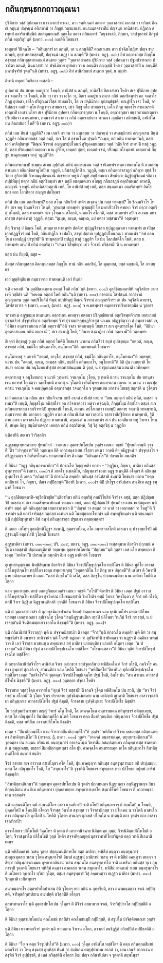 <h1>กถินกฺขนฺธกกถาวณฺณนา</h1>
<p>   ปุริมิกาย วสฺสํ อุปคนฺตฺวา ยาว มหาปวารณา, ตาว รตฺติเจฺฉทํ อกตฺวา วุตฺถวสฺสานํ  เอกสฺส วา ทฺวินฺนํ ติณฺณํ จตุนฺนํ ปญฺจนฺนํ อติเรกานํ วา ภิกฺขูนํ  วกฺขมานานํ อนามนฺตจาราทีนํ ปญฺจนฺนํ อานิสํสานํ ปฎิลาภ สเพฺพสํ อคาริกาทิมุนีนํ สกลคุณคเณหิ อุตฺตโม ภควา กถินตฺถารํ ‘‘อนุชานามิ, ภิกฺขเว, วสฺสํวุตฺถานํ ภิกฺขูนํ กถินํ อตฺถริตุ’’นฺติ (มหาว. ๓๐๖)  กเถสีติ โยชนาฯ</p>


<p>เอตฺถายํ วินิจฺฉโย – ‘‘กถินตฺถารํ เก ลภนฺติ, เก น ลภนฺตีติ? คณนวเสน ตาว ปจฺฉิมโกฎิยา ปญฺจ ชนา ลภนฺติ, อุทฺธํ สตสหสฺสมฺปิ, ปญฺจนฺนํ เหฎฺฐา น ลภนฺตี’’ติ (มหาว. อฎฺฐ. ๓๐๖) อิทํ  อตฺถารกสฺส ภิกฺขุโน สงฺฆสฺส กถินทุสฺสทานกมฺมํ สนฺธาย วุตฺตํฯ ‘‘วุตฺถวสฺสวเสน ปุริมิกาย วสฺสํ อุปคนฺตฺวา ปฐมปวารณาย ปวาริตา ลภนฺติ, ฉินฺนวสฺสา วา ปจฺฉิมิกาย อุปคตา วา น ลภนฺติฯ อญฺญสฺมิํ วิหาเร วุตฺถวสฺสาปิ น ลภนฺตีติ มหาปจฺจริยํ วุตฺต’’นฺติ (มหาว. อฎฺฐ. ๓๐๖) อิทํ  อานิสํสลาภํ สนฺธาย วุตฺตํ, น กมฺมํฯ</p>


<p>อิทานิ ตทุภยํ วิภชิตฺวา ทเสฺสติ –</p>

 อุปคตานํ ปน สเพฺพ คณปูรกา โหนฺติ, อานิสํสํ น ลภนฺติ, อานิสํโส อิตเรสํเยว โหติฯ สเจ ปุริมิกาย อุปคตา จตฺตาโร วา โหนฺติ, ตโย วา เทฺว วา เอโก วา, อิตเร คณปูรเก กตฺวา กถินํ อตฺถริตพฺพํฯ อถ จตฺตาโร ภิกฺขู อุปคตา, เอโก ปริปุณฺณวโสฺส สามเณโร, โส เจ ปจฺฉิมิกาย อุปสมฺปชฺชติ, คณปูรโก เจว โหติ, อานิสํสญฺจ ลภติ ฯ ตโย ภิกฺขู เทฺว สามเณรา, เทฺว ภิกฺขู ตโย สามเณรา, เอโก ภิกฺขุ จตฺตาโร สามเณราติ เอตฺถาปิ เอเสว นโยฯ สเจ ปุริมิกาย อุปคตา กถินตฺถารกุสลา น โหนฺติ, อตฺถารกุสลา ขนฺธกภาณกเตฺถรา ปริเยสิตฺวา อาเนตพฺพา, กมฺมวาจํ สาเวตฺวา กถินํ อตฺถราเปตฺวา ทานญฺจ ภุญฺชิตฺวา คมิสฺสนฺติ, อานิสํโส ปน อิตเรสํเยว โหตี’’ติ (มหาว. อฎฺฐ. ๓๐๖)ฯ</p>


<p>กถินํ เกน ทินฺนํ วฎฺฎตีติ? เยน เกนจิ เทเวน วา มนุเสฺสน วา ปญฺจนฺนํ วา สหธมฺมิกานํ อญฺญตเรน ทินฺนํ วฎฺฎติฯ กถินทายกสฺส วตฺตํ อตฺถิ, สเจ โส ตํ อชานโนฺต ปุจฺฉติ ‘‘ภเนฺต, กถํ กถินํ ทาตพฺพ’’นฺติ, ตสฺส เอวํ อาจิกฺขิตพฺพํ ‘‘ติณฺณํ จีวรานํ อญฺญตรปฺปโหนกํ สูริยุคฺคมนสมเย วตฺถํ ‘กถินจีวรํ เทมา’ติ ทาตุํ วฎฺฎติ, ตสฺส ปริกมฺมตฺถํ เอตฺตกา นาม สูจิโย, เอตฺตกํ สุตฺตํ, เอตฺตกํ รชนํ, ปริกมฺมํ กโรนฺตานํ เอตฺตกานํ ภิกฺขูนํ ยาคุภตฺตญฺจ ทาตุํ วฎฺฎตี’’ติฯ</p>


<p>กถินตฺถารเกนาปิ ธเมฺมน สเมน อุปฺปนฺนํ กถินํ อตฺถรเนฺตน วตฺตํ ชานิตพฺพํฯ ตนฺตวายเคหโต หิ อาภตสนฺตาเนเนว ขลิมกฺขิตสาฎโกปิ น วฎฺฎติ, มลีนสาฎโกปิ น วฎฺฎติ, ตสฺมา กถินตฺถารสาฎกํ ลภิตฺวา สุทฺธํ โธวิตฺวา สูจิอาทีนิ จีวรกมฺมูปกรณานิ สเชฺชตฺวา พหูหิ ภิกฺขูหิ สทฺธิํ ตทเหว สิพฺพิตฺวา นิฎฺฐิตสูจิกมฺมํ รชิตฺวา กปฺปพินฺทุํ ทตฺวา กถินํ อตฺถริตพฺพํฯ สเจ ตสฺมิํ อนตฺถเตเยว อโญฺญ กถินสาฎกํ อตฺถริตพฺพกํ อาหรติ, อญฺญานิ จ พหูนิ กถินานิสํสวตฺถานิ เทติ, โย  อานิสํสํ พหุํ เทติ, ตสฺส สนฺตเกเนว อตฺถริตพฺพํฯ อิตโร ยถา ตถา โอวทิตฺวา สญฺญาเปตโพฺพฯ</p>


<p>กถินํ ปน เกน อตฺถริตพฺพํ? ยสฺส สโงฺฆ กถินจีวรํ เทติฯ สเงฺฆน ปน กสฺส ทาตพฺพํ? โย ชิณฺณจีวโร โหติฯ สเจ พหู ชิณฺณจีวรา โหนฺติ, วุฑฺฒสฺส ทาตพฺพํฯ วุเฑฺฒสุปิ โย มหาปริวาโร ตทเหว จีวรํ กตฺวา อตฺถริตุํ สโกฺกติ, ตสฺส ทาตพฺพํฯ สเจ วุโฑฺฒ  น สโกฺกติ, นวกตโร สโกฺกติ, ตสฺส ทาตพฺพํฯ อปิ จ สเงฺฆน มหาเถรสฺส สงฺคหํ กาตุํ วฎฺฎติ, ตสฺมา ‘‘ตุเมฺห, ภเนฺต, คณฺหถ, มยํ กตฺวา ทสฺสามา’’ติ วตฺตพฺพํฯ</p>


<p>ตีสุ จีวเรสุ ยํ ชิณฺณํ โหติ, ตทตฺถาย ทาตพฺพํฯ ปกติยา ทุปฎฺฎจีวรสฺส ทุปฎฺฎตฺถาเยว ทาตพฺพํฯ สเจปิสฺส เอกปฎฺฎจีวรํ ฆนํ โหติ, กถินสาฎโก จ เปลโว, สารุปฺปตฺถาย ทุปฎฺฎปฺปโหนกเมว ทาตพฺพํฯ ‘‘อหํ อลภโนฺต เอกปฎฺฎํ ปารุปามี’’ติ วทนฺตสฺสาปิ ทุปฎฺฎํ ทาตุํ วฎฺฎติฯ โย ปน โลภปกติโก โหติ, ตสฺส น ทาตพฺพํฯ เตนาปิ กถินํ อตฺถริตฺวา ‘‘ปจฺฉา วิสิพฺพิตฺวา เทฺว จีวรานิ กริสฺสามี’’ติ น คเหตพฺพํฯ</p>


<p>ยสฺส ปน ทิยฺยติ, ตสฺส –</p>

</p>

 อิมสฺส กถินทุสฺสสฺส อิตฺถนฺนามสฺส ภิกฺขุโน ทานํ กถินํ อตฺถริตุํ, โส ตุณฺหสฺส, ยสฺส นกฺขมติ, โส ภาเสยฺยฯ</p>

</p>


<p>เอวํ ญตฺติทุติยาย กมฺมวาจาย ทาตพฺพนฺติ เอวํ ทินฺนํฯ</p>


<p> นฺติ  อาคเตหิ ‘‘น อุลฺลิขิตมเตฺตน อตฺถตํ โหติ กถิน’’นฺติ (มหาว. ๓๐๘) อุลฺลิขิตมตฺตาทีหิ จตุวีสติยา อากาเรหิ วชฺชิตํฯ นฺติ ‘‘อหเตน อตฺถตํ โหติ กถิน’’นฺติ (มหาว. ๓๐๙)   อาคตานํ โสฬสนฺนํ อาการานํ อญฺญตเรน ยุตฺตํ กตปริโยสิตํ ทินฺนํ กปฺปพินฺทุํ ติณฺณํ จีวรานํ อญฺญตรจีวรํฯ เต ปน จตุวีสติ อาการา, โสฬสาการา จ  (มหาว. ๓๐๘),  (มหาว. อฎฺฐ. ๓๐๘) จ คเหตพฺพาฯ คนฺถคารวปริหารตฺถมิธ น วุตฺตาฯ</p>


<p> วกฺขมาเน อฎฺฐธเมฺม ชานเนฺตน อตฺถรเกน  คเหตฺวา  อตฺตนา ปริภุญฺชิยมานํ อตฺถริตพฺพจีวเรน เอกนามกํ ปุราณจีวรํ  ปจฺจุทฺธริตฺวา  อตฺถริตพฺพํ จีวรํ  ปุราณปจฺจุทฺธฎจีวรสฺส นาเมน อธิฎฺฐหิตฺวาว ตํ อนฺตรวาสกํ เจ, ‘‘อิมินา อนฺตรวาสเกน กถินํ อตฺถรามิ’’อิติ วจสา วตฺตพฺพนฺติ โยชนาฯ สเจ อุตฺตราสโงฺค โหติ, ‘‘อิมินา อุตฺตราสเงฺคน กถินํ อตฺถรามิ’’, สเจ สงฺฆาฎิ โหติ, ‘‘อิมาย สงฺฆาฎิยา กถินํ อตฺถรามี’’ติ วตฺตพฺพํฯ</p>


<p> อิเจฺจวํ  ติกฺขตฺตุํ วุเตฺต กถินํ อตฺถตํ โหตีติ โยชนาฯ  นวเกน กถินจีวรํ  สงฺฆํ อุปสงฺกมฺม ‘‘อตฺถตํ, ภเนฺต, สงฺฆสฺส กถินํ, ธมฺมิโก กถินตฺถาโร, อนุโมทถ’’อิติ วตฺตพฺพนฺติ โยชนาฯ</p>


<p> อนุโมทเกสุ จ เถเรหิ ‘‘อตฺถตํ, อาวุโส, สงฺฆสฺส กถินํ, ธมฺมิโก กถินตฺถาโร, อนุโมทามา’’ติ วตฺตพฺพํ, นเวน ปน ‘‘อตฺถตํ, ภเนฺต, สงฺฆสฺส กถินํ, ธมฺมิโก กถินตฺถาโร, อนุโมทามี’’ติ อิติ ปุน  กเถยฺยาติ โยชนาฯ คาถาย ปน อนุโมทนปาฐสฺส อตฺถทสฺสนมุเขน ติ วุตฺตํ, น ปาฐกฺกมทสฺสนวเสนาติ เวทิตพฺพํฯ</p>


<p>อตฺถารเกสุ จ อนุโมทเกสุ จ นเวหิ วุฑฺฒานํ วจนกฺกโม วุโตฺต, วุเฑฺฒหิ นวานํ วจนกฺกโม ปน ตทนุสาเรน ยถารหํ โยเชตฺวา วตฺตโพฺพติ คาถาสุ น วุโตฺตติ เวทิตโพฺพฯ อตฺถารเกน เถเรน วา นเวน วา คณปุคฺคลานํ วจนกฺกโม จ คณปุคฺคเลหิ อตฺถารกสฺส วจนกฺกโม จ วุตฺตนเยน ยถารหํ โยเชตุํ สกฺกาติ น วุโตฺตฯ</p>


<p>เอวํ อตฺถเต ปน กถิเน สเจ กถินจีวเรน สทฺธิํ อาภตํ อานิสํสํ ทายกา ‘‘เยน อมฺหากํ  กถินํ คหิตํ, ตเสฺสว จ เทมา’’ติ เทนฺติ, ภิกฺขุสโงฺฆ อนิสฺสโรฯ อถ อวิจาเรตฺวาว ทตฺวา คจฺฉนฺติ, ภิกฺขุสโงฺฆ อิสฺสโรฯ ตสฺมา สเจ กถินตฺถารกสฺส เสสจีวรานิปิ ทุพฺพลานิ โหนฺติ, สเงฺฆน อปโลเกตฺวา เตสมฺปิ อตฺถาย วตฺถานิ ทาตพฺพานิ, กมฺมวาจาย ปน เอกาเยว วฎฺฎติฯ อวเสเส  กถินานิสํเส พลววตฺถานิ วสฺสาวาสิกฐิติกาย ทาตพฺพานิ, ฐิติกาย อภาเว เถราสนโต ปฎฺฐาย ทาตพฺพานิ, ครุภณฺฑํ น ภาเชตพฺพํฯ สเจ ปน เอกสีมาย พหู วิหารา โหนฺติ, สเพฺพ ภิกฺขู สนฺนิปาเตตฺวา เอกตฺถ กถินํ อตฺถริตพฺพํ, วิสุํ วิสุํ อตฺถริตุํ น วฎฺฎติฯ</p>


<p> นฺติอาทีนิ สยเมว วิวริสฺสติฯ</p>


<p> อฎฺฐธมฺมุเทฺทสคาถาย ปุพฺพกิจฺจํ -วจเนเนว อุตฺตรปทโลเปน วุตฺตํฯ เตเนว วกฺขติ ‘‘ปุพฺพกิจฺจนฺติ วุจฺจตี’’ติฯ ‘‘ปจฺจุทฺธาร’’อิติ วตฺตเพฺพ อิติ คาถาพนฺธวเสน รโสฺสฯ เตเนว วกฺขติ ติฯ อธิฎฺฐหนํ ฯ ปจฺจุทฺธาโร จ อธิฎฺฐานญฺจ ฯ อิตรีตรโยเคน ทฺวนฺทสมาโสฯ ติ เอตฺถ ‘‘กถินตฺถาโร’’ติ ปกรณโต ลพฺภติฯ</p>


<p>ติ อิมินา ‘‘อฎฺฐ กถินุพฺภารมาติกา’’ติ ปกรณโต วิญฺญายติฯ ยถาห – ‘‘อฎฺฐิมา, ภิกฺขเว, มาติกา กถินสฺส อุพฺภารายา’’ติ (มหาว. ๓๑๐)ฯ ติ มาตโร ชเนตฺติโย, กถินุพฺภารํ เอตา อฎฺฐ ชเนนฺตีติ อโตฺถฯ ติ กถินสฺส อุทฺธาโรฯ ติ เอตฺถ ‘‘กถินสฺสา’’ติ ปกรณโต ลพฺภติฯ กถินสฺส อานิสํสาติ  ธมฺมาติ โยชนาฯ ยถาห ‘‘อตฺถตกถินานํ โว, ภิกฺขเว, ปญฺจ กปฺปิสฺสนฺตี’’ติอาทิ (มหาว. ๓๐๖)ฯ ติปิ ปาโฐฯ อานิสํเสน สห อิเม อฎฺฐ ธมฺมาติ โยชนาฯ</p>


<p> ‘‘น อุลฺลิขิตมตฺตาทิ-จตุวีสติวชฺชิต’’นฺติอาทินา กถินํ อตฺถริตุํ กตปริโยสิตํ จีวรํ เจ ลทฺธํ, ตตฺถ  ปฎิปชฺชนวิธิํ ทเสฺสตฺวา สเจ อกตสิพฺพนาทิกมฺมํ วตฺถเมว ลทฺธํ, ตตฺถ ปฎิปชฺชนวิธิํ ปุพฺพกิจฺจวเสน ทเสฺสตุมาห นฺติอาทิฯ ตตฺถ นฺติ กถินทุสฺสสฺส เสตภาวกรณํฯ ติ ‘‘ปญฺจกํ วา สตฺตกํ วา นวกํ วา เอกาทสกํ  วา โหตู’’ติ วิจารณํฯ นฺติ ยถาวิจาริตสฺส วตฺถสฺส เฉทนํฯ นฺติ โมฆสุตฺตกาโรปนํฯ นฺติ สพฺพสูจิกมฺมํฯ นฺติ รชนกมฺมํฯ นฺติ กปฺปพินฺทุทานํฯ  อิทํ สพฺพํ กถินตฺถารสฺส ปฐมเมว กตฺตพฺพตฺตาฯ</p>


<p> ติ เอตฺถ -สโทฺท ลุตฺตนิทฺทิโฎฺฐฯ สงฺฆาฎิ, อุตฺตราสโงฺค, อโถ อนฺตรวาสโกติ เอสเมว ตุ ปจฺจุทฺธาโรปิ อธิฎฺฐานมฺปิ อตฺถาโรปิ วุโตฺตติ โยชนาฯ</p>


<p> อฎฺฐมาติกา (มหาว. ๓๑๐-๓๑๑; ปริ. ๔๑๕; มหาว. อฎฺฐ. ๓๑๐-๓๑๑) ทเสฺสตุมาห ติอาทิฯ ปกฺกมนํ อโนฺต เอตสฺสาติ ปกฺกมนนฺติกาติ วตฺตเพฺพ อุตฺตรปทโลเปน ‘‘ปกฺกมน’’นฺติ วุตฺตํฯ เอส นโย สพฺพตฺถฯ ติ เอตฺถ ‘‘มาติกา’’ติ ปกรณโต ลพฺภติฯ อิมา อฎฺฐ มาติกาติ โยชนาฯ</p>


<p> อุเทฺทสานุกฺกเมน นิทฺทิสิตุมาห ติอาทิฯ ติ อิมินา จีวรปลิโพธุปเจฺฉโท ทสฺสิโตฯ ติ อิมินา ทุติโย อาวาสปลิโพธุปเจฺฉโท ทสฺสิโตฯ เอตฺถ สพฺพวาเกฺยสุ ‘‘อตฺถตกถิโน โย ภิกฺขุ สเจ ปกฺกมตี’’ติ เสโสฯ ติ วิหารสีมาย อติกฺกนฺตายฯ ติ เอตฺถ ‘‘ตสฺส ภิกฺขุโน’’ติ เสโส, ตสฺส ภิกฺขุโน ปกฺกมนนฺติกา นาม มาติกา โหตีติ อโตฺถฯ</p>


<p>   นาม วุตฺถวเสฺสน ลทฺธํ อกตสูจิกมฺมวตฺถํฯ เตเนว วกฺขติ ‘‘กโรตี’’ติอาทิฯ ติ อิมินา เอตฺถ ปฐมํ อาวาสปลิโพธุปเจฺฉโท ทสฺสิโตฯ สุขวิหรณํ ปโยชนมสฺสาติ  วิหาโรติฯ  ตสฺมิํ วิหาเร วิหรโนฺตว ตํ จีวรํ ยทิ กโรติ, ตสฺมิํ จีวเร นิฎฺฐิเต  นิฎฺฐานนฺติกาติ วุจฺจตีติ โยชนาฯ ติ อิมินา จีวรปลิโพธุปเจฺฉโท ทสฺสิโตฯ</p>


<p> นฺติ ตํ วุตฺถวสฺสาวาสํฯ ติ อุภยธุรนิเกฺขปวเสน จิตฺตปฺปวตฺตกฺขเณฯ  นาม ธุรนิเกฺขโปฯ เอตฺถ ปลิโพธทฺวยสฺส เอกกฺขเณเยว อุปเจฺฉโท   วุโตฺต ‘‘สนฺนิฎฺฐานนฺติเก เทฺวปิ ปลิโพธา ‘เนวิมํ จีวรํ กาเรสฺสํ, น ปเจฺจสฺส’นฺติ จินฺติตมเตฺตเยว เอกโต ฉิชฺชนฺตี’’ติ (มหาว. อฎฺฐ. ๓๑๑)ฯ</p>


<p> นฺติ กถินานิสํสํ จีวรวตฺถุํฯ นฺติ น ปจฺจาคมิสฺสามิฯ ติ เอตฺถ ‘‘จีวร’’นฺติ ปกรณโต ลพฺภติฯ นฺติ อิทํ วา สมฺพนฺธนียํฯ ติ อนาทเร สามิวจนํฯ นฺติ โจเรหิ หฎตฺตา วา อุปจิกาทีหิ ขาทิตตฺตา วา นฎฺฐํฯ ติ อคฺคินา ทฑฺฒํ วาฯ ติ เอวํ จีวรสฺส นาสนเนฺต ลพฺภมานา อยํ มาติกา นาสนนฺติกา นามาติ อโตฺถฯ เอตฺถ ‘‘น ปเจฺจสฺส’’นฺติ อิมินา ปฐมํ อาวาสปลิโพธุปเจฺฉโท ทสฺสิโตฯ ‘‘กโรนฺตเสฺสวา’’ติ อิมินา ทุติยํ จีวรปลิโพธุปเจฺฉโท ทสฺสิโตฯ</p>


<p> ติ ลทฺธกถินานิสํสจีวโรฯ อานิสํเส จีวเร  อเปกฺขวา  วสฺสํวุตฺถสีมาย  พหิสีมคโต ตํ จีวรํ กโรติ,  กตจีวโร  อนฺตรา อุพฺภารํ สุณาติ เจ, สวนนฺติกา นาม โหตีติ โยชนาฯ ‘‘พหิสีมคโต’’ติอาทินา ทุติยปลิโพธุปเจฺฉโท ทสฺสิโตฯ เอตฺถ ‘‘กตจีวโร’’ติ วุตฺตตฺตา จีวรปลิโพธุปเจฺฉโท ปฐมํ โหติ, อิตโร ปน ‘‘สห สวเนน อาวาสปลิโพโธ ฉิชฺชตี’’ติ (มหาว. อฎฺฐ. ๓๑๑)  วุตฺตตฺตา ปจฺฉา โหติฯ</p>


<p> จีวราสาย วสฺสํวุโตฺถ อาวาสโต  ‘‘ตุยฺหํ จีวรํ ทสฺสามี’’ติ เกนจิ วุโตฺต พหิสีมคโต ปน สวติ, ปุน ‘‘ตว จีวรํ ทาตุํ น สโกฺกมี’’ติ วุโตฺต  จีวเร ปจฺจาสาย อุปจฺฉินฺนมตฺตาย  นาม มาติกาติ  ญาตาติ โยชนาฯ อาสาวจฺฉาทิเก กถินุพฺภาเร อาวาสปลิโพโธ ปฐมํ ฉิชฺชติ, จีวราสาย อุปจฺฉินฺนาย จีวรปลิโพโธ ฉิชฺชติฯ</p>


<p> โย วสฺสํวุตฺถวิหารมฺหา อญฺญํ วิหารํ คโต โหติ, โส  อาคจฺฉโนฺต อนฺตรามเคฺค กถินุทฺธารํ อติกฺกเมยฺย, ตสฺส โส กถินุทฺธาโร สีมาติกฺกนฺติโก มโตติ โยชนาฯ ตตฺถ สีมาติกฺกนฺติเก กถินุพฺภาเร จีวรปลิโพโธ ปฐมํ ฉิชฺชติ, ตสฺส พหิสีเม อาวาสปลิโพโธ ฉิชฺชติฯ</p>


<p>เอตฺถ  จ ‘‘สีมาติกฺกนฺติโก นาม จีวรกาลสีมาติกฺกนฺติโก’’ติ  วุตฺตํฯ ‘‘พหิสีมายํ จีวรกาลสมยสฺส อติกฺกนฺตตฺตา สีมาติกฺกนฺติโก’’ติ (สารตฺถ. ฎี. มหาว. ๓๑๑)  วุตฺตํฯ ‘‘อาคจฺฉํ อนฺตรามเคฺค, ตทุทฺธารมติกฺกเม’’ติ วุตฺตตฺตา ปน สเงฺฆน  กริยมานํ อนฺตรุพฺภารํ อาคจฺฉโนฺต วิหารสีมํ อสมฺปเตฺตเยว กถินุพฺภารสฺส ชาตตฺตา ตํ น สมฺภุเณยฺย, ตเสฺสวํ สีมมติกฺกนฺตเสฺสว สโต ปุน อาคจฺฉโต อนฺตรามเคฺค ชาโต กถินุพฺภาโร สีมาติกฺกนฺติโกติ อมฺหากํ ขนฺติฯ</p>


<p>จีวรํ อาทาย สเจ อาวาเส สาเปโกฺขว คโต โหติ, ปุน อาคนฺตฺวา  กถินสฺส อนฺตรุพฺภารเมว  ยทิ ปาปุเณยฺย, ตสฺส โส กถินุทฺธาโร โหติ, โส ‘‘สหุพฺภาโร’’ติ วุจฺจตีติ โยชนาฯ สหุพฺภาเร เทฺว ปลิโพธา อปุพฺพํ อจริมํ ฉิชฺชนฺติฯ</p>


<p> ‘‘สีมาติกฺกนฺติเกนา’’ติ วตฺตเพฺพ อุตฺตรปทโลเปน ติ วุตฺตํฯ ปกฺกมนญฺจ นิฎฺฐานญฺจ สนฺนิฎฺฐานญฺจ  สีมาติกฺกนฺติเกน สห อิเม  กถินุพฺภารา  ปุคฺคลายตฺตา สหุพฺภารสงฺขาโต  สงฺฆาธีโนติ โยชนาฯ ติ คาถาพนฺธวเสน รสฺสตฺตํฯ</p>


<p> นฺติ นาสนนฺติโกฯ นฺติ สวนนฺติโกฯ อาสาวเจฺฉทิกาปิ จาติ ตโยปิ กถินุพฺภาราฯ ติ สงฺฆโตปิ น โหนฺติ, ปุคฺคลโตปิ น โหนฺตีติ อโตฺถฯ จีวรสฺส วินาโส สงฺฆสฺส วา จีวรสามิกสฺส วา ปโยเคน น ชาโตติ นาสนโก ตาว กถินุพฺภาโร อุภโตปิ น โหตีติ วุโตฺตฯ สวนญฺจ อุภเยสํ ปโยคโต น ชาตนฺติ ตถา วุตฺตํฯ ตถา อาสาวเจฺฉทิกาปิฯ</p>


<p> อาวาโสเยว ปลิโพโธติ วิคฺคโหฯ ติ เอตฺถ ติ เภทวจนิจฺฉาย นิมิตฺตเตฺถ  ภุมฺมํ, จีวรนิมิตฺตปลิโพโธติ อโตฺถ, จีวรสงฺขาโต ปลิโพโธติ วุตฺตํ โหติฯ สจฺจาทิคุณยุตฺตํ มุสาวาทาทิโทสวิมุตฺตํ อตฺถํ วทติ สีเลนาติ  เตนฯ</p>


<p>   นฺติ พหิสีมคตานํ วเสน วุตฺตา ปกฺกมนนฺติกาทโย สตฺต มาติกา, พหิสีมํ คนฺตฺวา อนฺตรุพฺภารํ สมฺภุณนฺตสฺส วเสน วุโตฺต สหุพฺภาโรติ อิมาสํ อฎฺฐนฺนํ มาติกานํ วเสน จฯ ติ พหิสีมํ อคนฺตฺวา ตเตฺถว วสิตฺวา กถินุพฺภารกเมฺมน อุพฺภารกถินานํ วเสน ลพฺภนโต อนฺตรุพฺภารโต จาติ มเหสินา กถินสฺส ทุเว อุพฺภาราปิ วุตฺตาติ โยชนาฯ พหิสีมํ คนฺตฺวา อาคตสฺส วเสน สหุพฺภาโร, พหิสีมํ อาคตานํ วเสน อนฺตรุพฺภาโรติ เอโกเยว อุพฺภาโร ทฺวิธา วุโตฺต, ตสฺมา อนฺตรุพฺภารํ วิสุํ อคฺคเหตฺวา อเฎฺฐว มาติกา  (มหาว. ๓๑๐) วิภตฺตาติ เวทิตพฺพาฯ</p>


<p> อนามนฺตจาโร อุตฺตรปทโลปวเสน  อิติ วุโตฺตฯ ยาว กถินํ น อุทฺธรียติ, ตาว อนามเนฺตตฺวา จรณํ กปฺปิสฺสติ, จาริตฺตสิกฺขาปเทน อนาปตฺติ ภวิสฺสตีติ อโตฺถฯ</p>


<p>อสมาทานจาโร นฺติ อุตฺตรปทโลเปน วุโตฺตฯ ติ ติจีวรํ อสมาทาย จรณํ, จีวรวิปฺปวาโส กปฺปิสฺสตีติ อโตฺถฯ</p>


<p>ติ อิมินา อุตฺตรปทโลเปน คณโภชนํ ทสฺสิตํฯ คณโภชนมฺปิ กปฺปิสฺสติ, ตํ สรูปโต ปาจิตฺติยกเณฺฑ วุตฺตํฯ</p>


<p>นฺติ  อิมินา ยาวทตฺถจีวรํ วุตฺตํฯ นฺติ ยาวตเกน จีวเรน อโตฺถ, ตาวตกํ อนธิฎฺฐิตํ อวิกปฺปิตํ กปฺปิสฺสตีติ อโตฺถฯ</p>


<p>ติ อิมินา ‘‘โย จ ตตฺถ จีวรุปฺปาโท’’ติ (มหาว. ๓๐๖) วุโตฺต อานิสํโส ทสฺสิโตฯ ติ ตตฺถ กถินตฺถตสีมายํ มตกจีวรํ วา โหตุ สงฺฆสฺส อุทฺทิสฺส ทินฺนํ วา สงฺฆิเกน ตตฺรุปฺปาเทน อาภตํ วา, เยน เกนจิ อากาเรน ยํ สงฺฆิกํ จีวรํ อุปฺปชฺชติ, ตํ เตสํ ภวิสฺสตีติ อโตฺถฯ อิเม ปญฺจ กถินานิสํสา จ วุตฺตาติ สมฺพโนฺธฯ</p>

</p>





